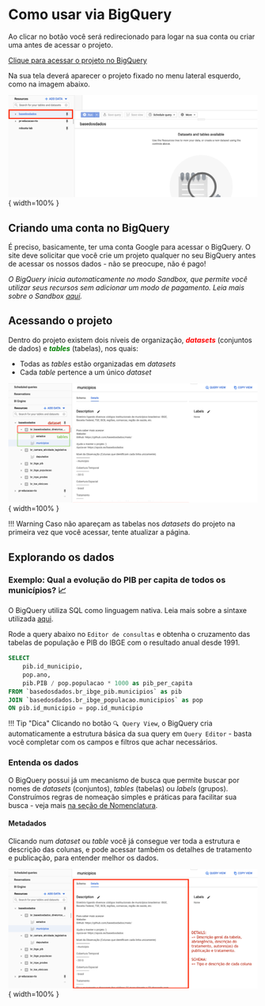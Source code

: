 # Como usar via BigQuery

Ao clicar no botão você será redirecionado para logar na sua conta ou criar uma antes de acessar o projeto.

<a
href="https://console.cloud.google.com/bigquery?p=basedosdados&page=project"
title="{{ lang.t('source.link.title')}}" class="md-button"
style="background-color: var(--md-primary-fg-color);color:
var(--md-primary-bg-color);"
hover="background-color: var(--md-primary-fg-color--dark)">
    Clique para acessar o projeto no BigQuery
</a>

Na sua tela deverá aparecer o projeto fixado no menu lateral esquerdo,
como na imagem abaixo.

![](images/bq_access_project.png){ width=100% }

## Criando uma conta no BigQuery

É preciso, basicamente, ter uma conta Google para acessar o BigQuery. O
site deve solicitar que você crie um projeto qualquer no seu BigQuery
antes de acessar os nossos dados - não se preocupe, não é pago! 

<i>O BigQuery inicia automaticamente no modo Sandbox, que permite você
utilizar seus recursos sem adicionar um modo de pagamento. Leia mais sobre o
Sandbox [aqui](https://cloud.google.com/bigquery/docs/sandbox).</i>

## Acessando o projeto

Dentro do projeto existem dois níveis de organização, <strong
style="color:red">*datasets*</strong> (conjuntos de dados) e <strong
style="color:green">*tables*</strong>
(tabelas), nos quais:

- Todas as *tables* estão organizadas em *datasets*
- Cada *table* pertence a um único *dataset*
    

![](images/bq_dataset_tables_structure.png){ width=100% }


!!! Warning
    Caso não apareçam as tabelas nos *datasets* do projeto na primeira vez
    que você acessar, tente atualizar a página.

## Explorando os dados

### Exemplo: Qual a evolução do PIB per capita de todos os municípios? 📈

O BigQuery utiliza SQL como linguagem nativa. Leia mais sobre a sintaxe
utilizada
[aqui](https://cloud.google.com/bigquery/docs/reference/standard-sql/query-syntax).

Rode a query abaixo no `Editor de consultas` e obtenha o cruzamento
das tabelas de população e PIB do IBGE com o resultado anual desde 1991.

```sql
SELECT 
    pib.id_municipio,
    pop.ano, 
    pib.PIB / pop.populacao * 1000 as pib_per_capita
FROM `basedosdados.br_ibge_pib.municipios` as pib
JOIN `basedosdados.br_ibge_populacao.municipios` as pop
ON pib.id_municipio = pop.id_municipio
```

!!! Tip "Dica"
    Clicando no botão `🔍 Query View`, o BigQuery cria automaticamente a estrutura básica
    da sua query em `Query Editor` - basta você completar com os campos e filtros que achar
    necessários.

### Entenda os dados

O BigQuery possui já um mecanismo de busca que permite buscar por nomes
de *datasets* (conjuntos), *tables* (tabelas) ou *labels* (grupos).
Construímos regras de nomeação simples e práticas para facilitar sua
busca - veja mais [na seção de Nomenclatura](../data_naming_rules/).

#### Metadados

Clicando num *dataset* ou *table* você já consegue ver toda a estrutura
e descrição das colunas, e pode acessar também os detalhes de tratamento e publicação,
para entender melhor os dados.

![](images/bq_schema_details.png){ width=100% }